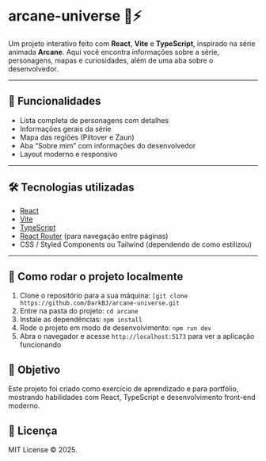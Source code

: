 # arcane-universe 🎨⚡

Um projeto interativo feito com **React**, **Vite** e **TypeScript**, inspirado na série animada **Arcane**. Aqui você encontra informações sobre a série, personagens, mapas e curiosidades, além de uma aba sobre o desenvolvedor.

---

## 🔹 Funcionalidades
- Lista completa de personagens com detalhes  
- Informações gerais da série  
- Mapa das regiões (Piltover e Zaun)  
- Aba “Sobre mim” com informações do desenvolvedor  
- Layout moderno e responsivo  

---

## 🛠 Tecnologias utilizadas
- [React](https://reactjs.org/)  
- [Vite](https://vitejs.dev/)  
- [TypeScript](https://www.typescriptlang.org/)  
- [React Router](https://reactrouter.com/) (para navegação entre páginas)  
- CSS / Styled Components ou Tailwind (dependendo de como estilizou)  

---

## 🚀 Como rodar o projeto localmente
1. Clone o repositório para a sua máquina: `[git clone https://github.com/DarkBJ/arcane-universe.git`  
2. Entre na pasta do projeto: `cd arcane`  
3. Instale as dependências: `npm install`  
4. Rode o projeto em modo de desenvolvimento: `npm run dev`  
5. Abra o navegador e acesse `http://localhost:5173` para ver a aplicação funcionando  

## 🎯 Objetivo
Este projeto foi criado como exercício de aprendizado e para portfólio, mostrando habilidades com React, TypeScript e desenvolvimento front-end moderno.

## 📝 Licença
MIT License © 2025.
